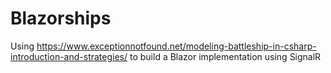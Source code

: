 # Blazorships
Using https://www.exceptionnotfound.net/modeling-battleship-in-csharp-introduction-and-strategies/ to build a Blazor implementation using SignalR
